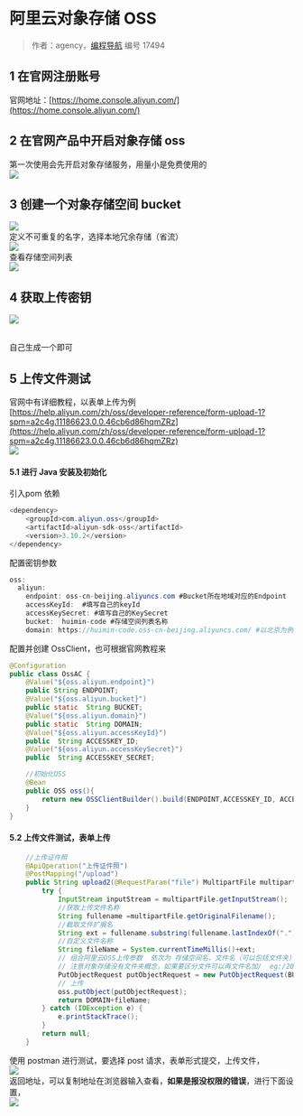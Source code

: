 # 阿里云对象存储 OSS

> 作者：agency，[编程导航](https://www.codefather.cn) 编号 17494

## 1 在官网注册账号

官网地址：[https://home.console.aliyun.com/](https://home.console.aliyun.com/)

## 2 在官网产品中开启对象存储 oss
第一次使用会先开启对象存储服务，用量小是免费使用的<br />![](https://pic.yupi.icu/5563/202311271521997.png)


## 3 创建一个对象存储空间 bucket
![](https://pic.yupi.icu/5563/202311271521351.png)<br />定义不可重复的名字，选择本地冗余存储（省流）<br />![](https://pic.yupi.icu/5563/202311271521104.png)<br />查看存储空间列表<br />![](https://pic.yupi.icu/5563/202311271521534.png)
<a name="Oe4AO"></a>

## 4 获取上传密钥
![](https://pic.yupi.icu/5563/202311271522693.png)

<br />自己生成一个即可

## 5 上传文件测试
官网中有详细教程，以表单上传为例<br />[https://help.aliyun.com/zh/oss/developer-reference/form-upload-1?spm=a2c4g.11186623.0.0.46cb6d86hqmZRz](https://help.aliyun.com/zh/oss/developer-reference/form-upload-1?spm=a2c4g.11186623.0.0.46cb6d86hqmZRz)<br />![](https://pic.yupi.icu/5563/202311271523883.png)


#### 5.1 进行 Java 安装及初始化
引入pom 依赖
```java
<dependency>
    <groupId>com.aliyun.oss</groupId>
    <artifactId>aliyun-sdk-oss</artifactId>
    <version>3.10.2</version>
</dependency>
```
配置密钥参数
```java
oss:
  aliyun:
    endpoint: oss-cn-beijing.aliyuncs.com #Bucket所在地域对应的Endpoint
    accessKeyId:  #填写自己的keyId
    accessKeySecret: #填写自己的KeySecret
    bucket:  huimin-code #存储空间列表名称
    domain: https://huimin-code.oss-cn-beijing.aliyuncs.com/ #以北京为例,返回前端用于组合文件
```
配置并创建 OssClient，也可根据官网教程来
```java
@Configuration
public class OssAC {
    @Value("${oss.aliyun.endpoint}")
    public String ENDPOINT;
    @Value("${oss.aliyun.bucket}")
    public static  String BUCKET;
    @Value("${oss.aliyun.domain}")
    public static  String DOMAIN;
    @Value("${oss.aliyun.accessKeyId}")
    public  String ACCESSKEY_ID;
    @Value("${oss.aliyun.accessKeySecret}")
    public  String ACCESSKEY_SECRET;

    //初始化OSS
    @Bean
    public OSS oss(){
        return new OSSClientBuilder().build(ENDPOINT,ACCESSKEY_ID, ACCESSKEY_SECRET);
    }
}
```

#### 5.2 上传文件测试，表单上传
```java
    //上传证件照
    @ApiOperation("上传证件照")
    @PostMapping("/upload")
    public String upload2(@RequestParam("file") MultipartFile multipartFile){
        try {
            InputStream inputStream = multipartFile.getInputStream();
            //获取上传文件名称
            String fullename =multipartFile.getOriginalFilename();
            //截取文件扩展名
            String ext = fullename.substring(fullename.lastIndexOf("."));
            //自定义文件名称
            String fileName = System.currentTimeMillis()+ext;
            // 组合阿里云OSS上传参数  依次为 存储空间名，文件名（可以包括文件夹）,文件流
            // 注意对象存储没有文件夹概念，如果要区分文件可以再文件名加/  eg:/2021/04/16/202111222555.png
            PutObjectRequest putObjectRequest = new PutObjectRequest(BUCKET,fileName,inputStream);
            // 上传
            oss.putObject(putObjectRequest);
            return DOMAIN+fileName;
        } catch (IOException e) {
            e.printStackTrace();
        }
        return null;
    }
```
使用 postman 进行测试，要选择 post 请求，表单形式提交，上传文件，<br />![](https://pic.yupi.icu/5563/202311271523558.png)<br />返回地址，可以复制地址在浏览器输入查看，**如果是报没权限的错误**，进行下面设置，<br />![](https://pic.yupi.icu/5563/202311271523743.png)


